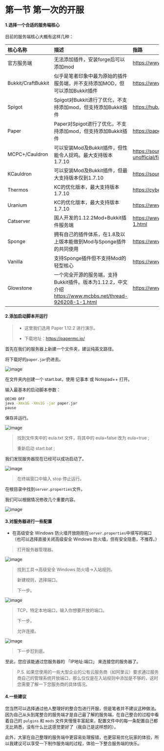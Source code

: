 # 第一节 第一次的开服

#### 1.选择一个合适的服务端核心

目前的服务端核心大概有这样几种：

|核心名称|描述|指路|
| :------------ | :------------ | :------------ |
|官方服务端|无法添加插件，安装forge后可以添加mod|https://www.minecraft.net/|
|Bukkit/CraftBukkit|似乎是笔者印象中最为原始的插件服务端，并不支持添加MOD，但可以添加Bukkit插件|https://www.getbukkit.org/|
|Spigot|Spigot对Bukkit进行了优化，不支持添加mod，但支持添加Bukkit插件|https://hub.spigotmc.org/jenkins/job/BuildTools/|
|Paper|Paper对Spigot进行了优化，不支持添加mod，但支持添加Bukkit插件|https://papermc.io/|
|MCPC+/Cauldron|可以安装Mod及Bukkit插件，但性能令人捉鸡。最大支持版本1.7.10|https://sourceforge.net/projects/cauldron-unofficial/files/old_releases/version_1/|
|KCauldron|可以安装Mod及Bukkit插件，但最大支持版本仅到1.7.10|https://sourceforge.net/projects/kcauldron/|
|Thermos|KC的优化版本，最大支持版本1.7.10|https://cyberdynecc.github.io/Thermos/install|
|Uranium|KC的优化版本，最大支持版本1.7.10|https://www.uraniummc.cc/|
|Catserver|国人开发的1.12.2Mod+Bukkit插件服务端|https://www.mcbbs.net/thread-840599-1-1.html|
|Sponge|拥有自己的插件体系，在1.8及以上版本能做到Mod与Sponge插件的共同使用|https://www.spongepowered.org/|
|Vanilla|支持Sponge插件但不支持Mod的轻型核心|https://www.spongepowered.org/|
|Glowstone|一个完全开源的服务端，支持Bukkit插件。版本为1.12.2，中文介绍 https://www.mcbbs.net/thread-926208-1-1.html |https://www.glowstone.net/|

#### 2.添加启动脚本并运行

> - 这里我们选用 Paper 1.12.2 进行演示。
>
> - 下载地址：https://papermc.io/
>

 首先在我们的服务器上新建一个文件夹，建议纯英文路径。
 
 将下载好的`paper.jar`扔进去。
 
![image](./images/first/picture1.png)

 在文件夹内创建一个 start.bat，使用 记事本 或 Notepad++ 打开。
 
 输入最基本的启动脚本参数：

```bash
@ECHO OFF
java -Xmx1G -Xms1G -jar paper.jar
pause
```

保存并运行。

![image](./images/first/picture2.png)
>
> 找到文件夹中的 eula.txt 文件，将其中的 eula=false 改为 eula=true ;
> 
> 重新启动 start.bat ;
>
 我们发现服务器现在已经可以成功启动了。
>
![image](./images/first/picture3.png)
> 在终端窗口中输入 stop 停止运行。

 在根目录中找到`server.properties`文件。
>
 我们可以根据情况修改几个重要内容。
>
![image](./images/first/picture4.png)
#### 3.对服务器进行一些配置
- 在高级安全 Windows 防火墙开放刚刚在`server.properties`中填写的端口（也可以选择直接关闭高级安全 Windows 防火墙，但有安全隐患，不推荐。）
> 
> 打开服务器管理器。
>
![image](./images/first/picture5.png)
> 找到工具->高级安全 Windows 防火墙->入站规则。
>
> 新建规则，选择端口。
>
> 下一步。
>
![image](./images/first/picture6.png)
> TCP，特定本地端口，输入你想要开放的端口。
>
> 下一步。
>
> 允许连接。
>
![image](./images/first/picture7.png)
> 下一步怼到底。
>
至此，您应该能通过您服务器的 「IP地址:端口」 来连接您的服务器了。

> P.S. 如果您使用的一些大型企业的公有云服务商（如阿里云）要求通过服务商自己的管理系统开放端口，那么仅仅是在入站规则中添加是不够的，这时您需要了解一下您服务商的具体情况。

#### 4.一些建议

您当然可以选择通过他人整理好的整合包进行开服，但是笔者并不建议这种做法。因为自己从头到尾整合的服务端才是自己最了解的服务端，在自己整合的过程中看着自己的 `pulgins` 和 `mods` 文件夹慢慢丰富起来，配置文件中的每一条配置自己都无比熟悉，没有什么比这感觉更好了（我自己是这样想的）。

此外，大家在自己整理的服务端中更容易处理报错，也更容易优化玩家的体验，所以我建议可以享受一下制作服务端的过程，体验一下整合服务端的快乐。
